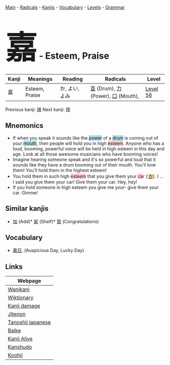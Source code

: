 <style> bigfont {font-size: 100px}</style>
[Main](../README.md) -
[Radicals](../radicals.md) -
[Kanjis](../kanjis.md) -
[Vocabulary](../vocabulary.md) -
[Levels](../levels.md) -
[Grammar](../grammar.md)
# <bigfont> 嘉</bigfont> - Esteem, Praise 

| Kanji | Meanings | Reading | Radicals | Level |
| --- | --- | --- | --- | --- |
| 嘉 | Esteem, Praise | か, よい, よみ | [壴](../radicals/壴.md) (Drum), [力](../radicals/力.md) (Power), [口](../radicals/口.md) (Mouth),  | [Level 56](../levels/wk_level56.md) |

Previous kanji: [靖](靖.md) Next kanji: [搾](搾.md) 

## Mnemonics
 * If when you speak it sounds like the <span style="background-color:#ADD8E6"> power</span> of a <span style="background-color:#ADD8E6"> drum</span> is coming out of your <span style="background-color:#ADD8E6"> mouth</span>, then people will hold you in high <span style="background-color:#ffcccb"> esteem</span>. Anyone who has a loud, booming, powerful voice will be held in high esteem in this day and age. Look at all those awesome musicians who have booming voices!
* Imagine hearing someone speak and it's so powerful and loud that it sounds like they have a drum booming out of their mouth. You'll love them! You'll hold them in the highest esteem!
* You hold them in such high <span style="background-color:#ffcccb"> esteem</span> that you give them your <span style="background-color:#ffcccb"> ca</span>r (<span style="background-color:#fed8b1"> [か](https://jisho.org/search/か)</span>). I ... I said you give them your car! Give them your car. Hey, hey!
* If you hold someone in high esteem you give me your- give them your car. Gimme!


## Similar kanjis
 * [加](加.md) (Add)* [架](架.md) (Shelf)* [賀](賀.md) (Congratulations)


## Vocabulary
 * [嘉日](../vocabulary/嘉.md), (Auspicious Day, Lucky Day)



## Links 

| Webpage |
| --- |
| [Wanikani          ](https://www.wanikani.com/kanji/嘉) |
| [Wiktionary        ](https://en.wiktionary.org/wiki/嘉) |
| [Kanji damage      ](http://www.kanjidamage.com/kanji/search?utf8=✓&q=嘉) |
| [Jitenon           ](https://jitenon.com/kanji/嘉) |
| [Tanoshii japanese ](https://www.tanoshiijapanese.com/dictionary/kanji.cfm?k=嘉) |
| [Baike             ](https://baike.baidu.com/item/嘉) |
| [Kanji Alive       ](https://app.kanjialive.com/嘉) |
| [Kanshudo          ](https://www.kanshudo.com/searchmn?q=嘉) |
| [Koohii            ](https://kanji.koohii.com/study/kanji/嘉) |
